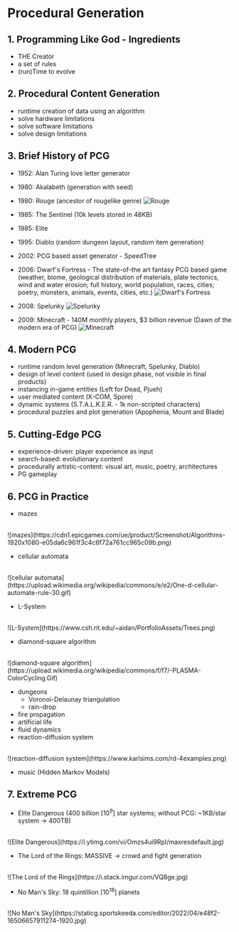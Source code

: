 <style>
  .page-header {
    background-image: none;
  }
</style>

# Procedural Generation

## 1. Programming Like God - Ingredients
- THE Creator
- a set of rules
- (run)Time to evolve

## 2. Procedural Content Generation
- runtime creation of data using an algorithm
- solve hardware limitations
- solve software limitations
- solve design limitations

## 3. Brief History of PCG
- 1952: Alan Turing love letter generator
- 1980: Akalabeth (generation with seed)
- 1980: Rouge (ancestor of rougelike genre)
![Rouge](https://upload.wikimedia.org/wikipedia/commons/0/0c/Rogue_Screenshot.png)

- 1985: The Sentinel (10k levels stored in 48KB)
- 1985: Elite
- 1995: Diablo (random dungeon layout, random item generation)
- 2002: PCG based asset generator - SpeedTree
- 2006: Dwarf's Fortress - The state-of-the art fantasy PCG based game (weather, biome, geological distribution of materials, plate tectonics, wind and water erosion; full history, world population, races, cities; poetry, monsters, animals, events, cities, etc.)
![Dwarf's Fortress](https://cdn.arstechnica.net/wp-content/uploads/2013/04/thatdude-df-aboveground-640x385.png)

- 2008: Spelunky
![Spelunky](https://cdn.akamai.steamstatic.com/steam/apps/239350/ss_1aa942dee4ecb1dee9ea01933b83bd9129c19e8f.1920x1080.jpg)

- 2009: Minecraft - 140M monthly players, $3 billion revenue (Dawn of the modern era of PCG)
![Minecraft](https://i.ytimg.com/vi/IAWVwpZQFMk/maxresdefault.jpg)

## 4. Modern PCG
- runtime random level generation (Minecraft, Spelunky, Diablo)
- design of level content (used in design phase, not visible in final products)
- instancing in-game entities (Left for Dead, Pjueh)
- user mediated content (X-COM, Spore)
- dynamic systems (S.T.A.L.K.E.R. - 1k non-scripted characters)
- procedural puzzles and plot generation (Apophenia, Mount and Blade)

## 5. Cutting-Edge PCG
- experience-driven: player experience as input
- search-based: evolutionary content
- procedurally artistic-content: visual art, music, poetry, architectures
- PG gameplay

## 6. PCG in Practice
- mazes
<br/>
![mazes](https://cdn1.epicgames.com/ue/product/Screenshot/Algorithms-1920x1080-e05da6c961f3c4c6f72a761cc965c09b.png)

- cellular automata
<br/>
![cellular automata](https://upload.wikimedia.org/wikipedia/commons/e/e2/One-d-cellular-automate-rule-30.gif)

- L-System
<br/>
![L-System](https://www.csh.rit.edu/~aidan/PortfolioAssets/Trees.png)

- diamond-square algorithm
<br/>
![diamond-square algorithm](https://upload.wikimedia.org/wikipedia/commons/f/f7/-PLASMA-ColorCycling.Gif)

- dungeons
  - Voronoi-Delaunay triangulation
  - rain-drop
- fire propagation
- artificial life
- fluid dynamics
- reaction-diffusion system
<br/>
![reaction-diffusion system](https://www.karlsims.com/rd-4examples.png)

- music (Hidden Markov Models)

## 7. Extreme PCG
- Elite Dangerous (400 billion [10<sup>9</sup>] star systems; without PCG: ~1KB/star system -> 400TB)
<br/>
![Elite Dangerous](https://i.ytimg.com/vi/Omzs4ui9RpI/maxresdefault.jpg)

- The Lord of the Rings: MASSIVE -> crowd and fight generation
<br/>
![The Lord of the Rings](https://i.stack.imgur.com/VQ8ge.jpg)

- No Man's Sky: 18 quintillion [10<sup>18</sup>] planets
<br/>
![No Man's Sky](https://staticg.sportskeeda.com/editor/2022/04/e48f2-16506657911274-1920.jpg)
